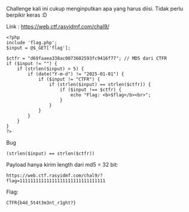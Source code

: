Challenge kali ini cukup menginputkan apa yang harus diisi. Tidak perlu berpikir keras :D

Link : https://web.ctf.rasyidmf.com/chal9/

```
<?php
include 'flag.php';
$input = @$_GET['flag'];

$ctfr = "d69faaea338ac0073602593fc9416f77"; // MD5 dari CTFR
if ($input != "") {
	if (strlen($input) > 5) {
		if (date("Y-m-d") != "2025-01-01") {
			if ($input != "CTFR") {
				if (strlen($input) == strlen($ctfr)) {
					if ($input !== $ctfr) {
						echo "Flag: <b>$flag</b><br>";
					}
				}
			}
		}
	}
}
?>
```

Bug 
```
(strlen($input) == strlen($ctfr))
```

Payload hanya kirim length dari md5 = 32 bit:
```
https://web.ctf.rasyidmf.com/chal9/?flag=11111111111111111111111111111111
```

Flag:
```
CTFR{b4d_5t4t3m3nt_r1ght?}
```